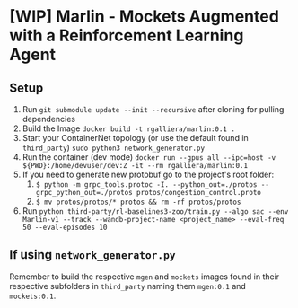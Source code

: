 # [WIP] Marlin - Mockets Augmented with a Reinforcement Learning Agent

## Setup
1. Run `git submodule update --init --recursive` after cloning for pulling dependencies
2. Build the Image `docker build -t rgalliera/marlin:0.1 .`
3. Start your ContainerNet topology (or use the default found in `third_party`) `sudo python3 network_generator.py`
4. Run the container (dev mode) `docker run --gpus all --ipc=host -v ${PWD}:/home/devuser/dev:Z -it --rm rgalliera/marlin:0.1`
5. If you need to generate new protobuf go to the project's root folder:
   1. `$ python -m grpc_tools.protoc -I. --python_out=./protos --grpc_python_out=./protos protos/congestion_control.proto`
   2. `$ mv protos/protos/* protos && rm -rf protos/protos`
6. Run `python third-party/rl-baselines3-zoo/train.py --algo sac --env Marlin-v1 --track --wandb-project-name <project_name> --eval-freq 50 --eval-episodes 10`


## If using `network_generator.py`
Remember to build the respective `mgen` and `mockets` images found in their respective subfolders in `third_party` naming them `mgen:0.1` and `mockets:0.1`.